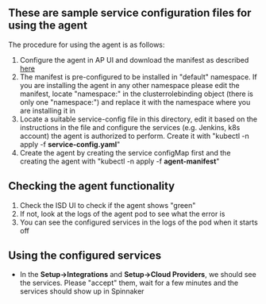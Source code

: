 ## These are sample service configuration files for using the agent

The procedure for using the agent is as follows:
1. Configure the agent in AP UI and download the manifest as described [here](https://docs.opsmx.com/products/opsmx-intelligent-software-delivery-platform/system-setup/opsmx-agent/installation)
2. The manifest is pre-configured to be installed in "default" namespace. If you are installing the agent in any other namespace 
please edit the manifest, locate "namespace:" in the clusterrolebinding object (there is only one "namespace:") and replace it with the namespace where you are installing it in
3. Locate a suitable service-config file in this directory, edit it based on the instructions in the file and configure the services (e.g. Jenkins, k8s account) the agent is authorized to perform. Create it with "kubectl -n <your namespace> apply -f **service-config.yaml**"
4. Create the agent by creating the service configMap first and the creating the agent with "kubectl -n <your namespace> apply -f **agent-manifest**"
  
## Checking the agent functionality
1. Check the ISD UI to check if the agent shows "green"
2. If not, look at the logs of the agent pod to see what the error is
3. You can see the configured services in the logs of the pod when it starts off
  
## Using the configured services
- In the **Setup->Integrations** and **Setup->Cloud Providers**, we should see the services. Please "accept" them, wait for a few minutes and the services should show up in Spinnaker
